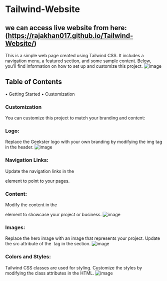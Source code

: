 # Tailwind-Website
## we can access live website from here:(https://rajakhan017.github.io/Tailwind-Website/)
This is a simple web page created using Tailwind CSS. It includes a navigation menu, a featured section, and some sample content.
Below, you'll find information on how to set up and customize this project.
![image](https://github.com/rajakhan017/Tailwind-Website/assets/135150598/011dff3e-fbd9-4b8d-a9a3-8c5a0bc04e0c)

## Table of Contents
• Getting Started
• Customization
### Customization
You can customize this project to match your branding and content:
### Logo: 
Replace the Geekster logo with your own branding by modifying the img tag in the header.
![image](https://github.com/rajakhan017/Tailwind-Website/assets/135150598/c9efb548-7f21-4c11-bb0e-320fee99da1b)

### Navigation Links:
Update the navigation links in the <nav> element to point to your pages.
### Content: 
Modify the content in the <section> element to showcase your project or business.
![image](https://github.com/rajakhan017/Tailwind-Website/assets/135150598/d75d4474-e850-4bd4-b355-1c370d077ba8)

### Images:
Replace the hero image with an image that represents your project. Update the src attribute of the <img> tag in the section.
![image](https://github.com/rajakhan017/Tailwind-Website/assets/135150598/608930e9-507b-46bd-b52f-199dd8628b03)

### Colors and Styles:
Tailwind CSS classes are used for styling. Customize the styles by modifying the class attributes in the HTML.
![image](https://github.com/rajakhan017/Tailwind-Website/assets/135150598/ea3a9495-94f4-4edd-83d9-32c94a69da12)
